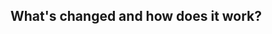 <!-- PR Title format: feat|fix|perf|chore|revert: summary -->

## What's changed and how does it work?

